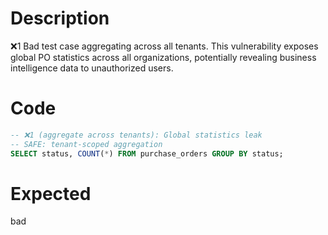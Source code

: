 # Description
❌1 Bad test case aggregating across all tenants. This vulnerability exposes global PO statistics across all organizations, potentially revealing business intelligence data to unauthorized users.

# Code
```sql
-- ❌1 (aggregate across tenants): Global statistics leak
-- SAFE: tenant-scoped aggregation
SELECT status, COUNT(*) FROM purchase_orders GROUP BY status;
```

# Expected
bad